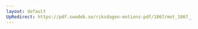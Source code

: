 ```yaml
---
layout: default
UpRedirect: https://pdf.swedeb.se/riksdagen-motions-pdf/1867/mot_1867__ak__00103.pdf
---
```

